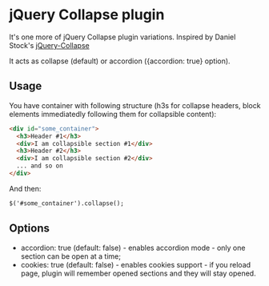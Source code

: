 # jQuery Collapse plugin  

It's one more of jQuery Collapse plugin variations. Inspired by Daniel
Stock's [jQuery-Collapse](https://github.com/danielstocks/jQuery-Collapse)

It acts as collapse (default) or accordion ({accordion: true} option).

## Usage

You have container with following structure (h3s for collapse headers, block elements immediatedly following them for collapsible content):

```html
<div id="some_container">
  <h3>Header #1</h3>
  <div>I am collapsible section #1</div>
  <h3>Header #2</h3>
  <div>I am collapsible section #2</div>
  ... and so on
</div>
```

And then:

```html
$('#some_container').collapse();
```

## Options

- accordion: true (default: false) - enables accordion mode - only one
  section can be open at a time;
- cookies: true (default: false) - enables cookies support - if you
  reload page, plugin will remember opened sections and they will stay opened.
